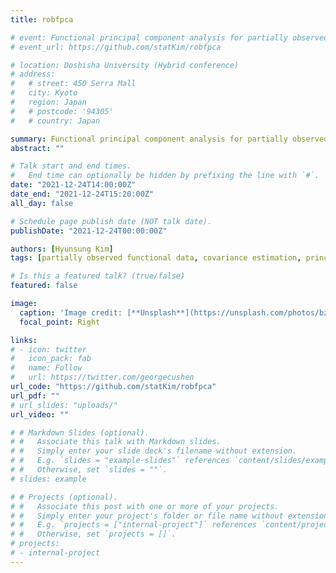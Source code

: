 ```yaml
---
title: robfpca

# event: Functional principal component analysis for partially observed elliptical process
# event_url: https://github.com/statKim/robfpca

# location: Doshisha University (Hybrid conference)
# address:
#   # street: 450 Serra Mall
#   city: Kyoto
#   region: Japan
#   # postcode: '94305'
#   # country: Japan

summary: Functional principal component analysis for partially observed elliptical process <br> https://github.com/statKim/robfpca
abstract: ""

# Talk start and end times.
#   End time can optionally be hidden by prefixing the line with `#`.
date: "2021-12-24T14:00:00Z"
date_end: "2021-12-24T15:20:00Z"
all_day: false

# Schedule page publish date (NOT talk date).
publishDate: "2021-12-24T00:00:00Z"

authors: [Hyunsung Kim]
tags: [partially observed functional data, covariance estimation, principal component analysis, robustness]

# Is this a featured talk? (true/false)
featured: false

image:
  caption: 'Image credit: [**Unsplash**](https://unsplash.com/photos/bzdhc5b3Bxs)'
  focal_point: Right

links:
# - icon: twitter
#   icon_pack: fab
#   name: Follow
#   url: https://twitter.com/georgecushen
url_code: "https://github.com/statKim/robfpca"
url_pdf: ""
# url_slides: "uploads/"
url_video: ""

# # Markdown Slides (optional).
# #   Associate this talk with Markdown slides.
# #   Simply enter your slide deck's filename without extension.
# #   E.g. `slides = "example-slides"` references `content/slides/example-slides.md`.
# #   Otherwise, set `slides = ""`.
# slides: example

# # Projects (optional).
# #   Associate this post with one or more of your projects.
# #   Simply enter your project's folder or file name without extension.
# #   E.g. `projects = ["internal-project"]` references `content/project/deep-learning/index.md`.
# #   Otherwise, set `projects = []`.
# projects:
# - internal-project
---
```


<!--
{{% callout note %}}
Click on the **Slides** button above to view the built-in slides feature.
{{% /callout %}}

Slides can be added in a few ways:

- **Create** slides using Wowchemy's [*Slides*](https://wowchemy.com/docs/managing-content/#create-slides) feature and link using `slides` parameter in the front matter of the talk file
- **Upload** an existing slide deck to `static/` and link using `url_slides` parameter in the front matter of the talk file
- **Embed** your slides (e.g. Google Slides) or presentation video on this page using [shortcodes](https://wowchemy.com/docs/writing-markdown-latex/).

Further event details, including [page elements](https://wowchemy.com/docs/writing-markdown-latex/) such as image galleries, can be added to the body of this page.
-->
